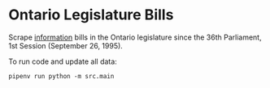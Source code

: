 # Ontario Legislature Bills

Scrape [information](https://www.ola.org/en/legislative-business/bills) bills in the Ontario legislature since the 36th Parliament, 1st Session (September 26, 1995).

To run code and update all data:
```
pipenv run python -m src.main
```